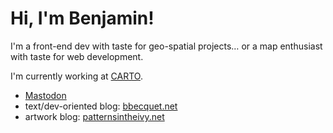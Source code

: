 # Hi, I'm Benjamin!

I'm a front-end dev with taste for geo-spatial projects… or a map enthusiast with taste for web development.

I'm currently working at [CARTO](@cartodb).

 - <a rel="me" href="https://mamot.fr/@bbecquet"/>Mastodon</a>
 - text/dev-oriented blog: [bbecquet.net](https://bbecquet.net/)
 - artwork blog: [patternsintheivy.net](https://patternsintheivy.net/)

